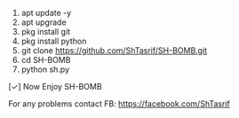1. apt update -y
2. apt upgrade
3. pkg install git
4. pkg install python
5. git clone https://github.com/ShTasrif/SH-BOMB.git
5. cd SH-BOMB
6. python sh.py

[✓] Now Enjoy SH-BOMB

For any problems contact FB: 
https://facebook.com/ShTasrif
